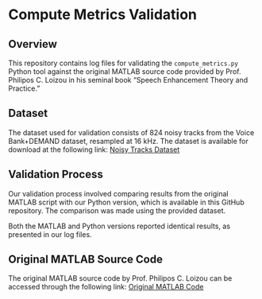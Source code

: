 # Compute Metrics Validation

## Overview
This repository contains log files for validating the `compute_metrics.py` Python tool against the original MATLAB source code provided by Prof. Philipos C. Loizou in his seminal book “Speech Enhancement Theory and Practice.”

## Dataset
The dataset used for validation consists of 824 noisy tracks from the Voice Bank+DEMAND dataset, resampled at 16 kHz. The dataset is available for download at the following link:
[Noisy Tracks Dataset](https://drive.google.com/file/d/1TGoOYP5YLeCB3lTAACavMSYhuuIdTtGw/view?usp=sharing)

## Validation Process
Our validation process involved comparing results from the original MATLAB script with our Python version, which is available in this GitHub repository. The comparison was made using the provided dataset. 

Both the MATLAB and Python versions reported identical results, as presented in our log files.

## Original MATLAB Source Code
The original MATLAB source code by Prof. Philipos C. Loizou can be accessed through the following link:
[Original MATLAB Code](https://www.crcpress.com/downloads/K14513/K14513_CD_Files.zip)
